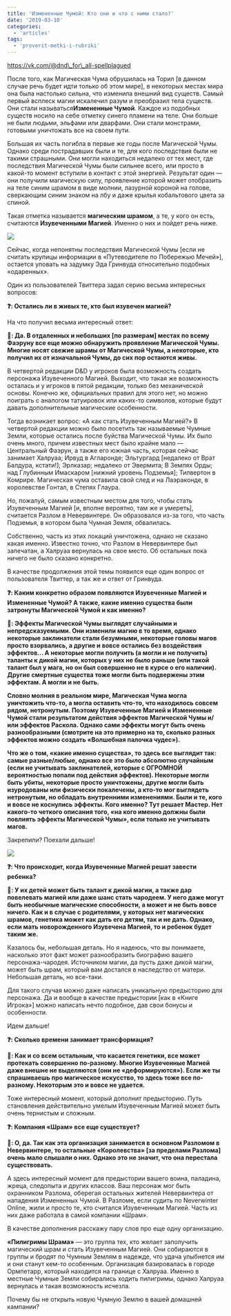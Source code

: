 ```yaml
---
title: 'Измененные Чумой: Кто они и что с ними стало?'
date: '2019-03-10'
categories:
  - 'articles'
tags:
  - 'proverit-metki-i-rubriki'
---
```


https://vk.com/@dnd\_for\_all-spellplagued

После того, как Магическая Чума обрушилась на Торил \[в данном случае речь будет идти только об этом мире\], в некоторых местах мира она была настолько сильна, что изменила внешний вид существ. Самый первый всплеск магии искалечил разум и преобразил тела существ. Они стали называться**Измененные Чумой**. Каждое из подобных существ носило на себе отметку синего пламени на теле. Они больше не были людьми, эльфами или дварфами. Они стали монстрами, готовыми уничтожать все на своем пути.

Большая их часть погибла в первые же годы после Магической Чумы. Однако среди пострадавших были и те, для кого последствия были не такими страшными. Они могли находиться недалеко от тех мест, где последствия Магической Чумы были сильнее всего, или просто в какой-то момент вступили в контакт с этой энергией. Результат один — они получили магическую силу, проявление которой может отобразить на теле синим шрамом в виде молнии, лазурной короной на голове, сверкающим синим знаком на лбу и даже крылья кобальтового цвета за спиной.

Такая отметка называется **магическим шрамом**, а те, у кого он есть, считаются **Изувеченными Магией**. Именно о них и пойдет речь ниже.

![](https://pp.userapi.com/c845219/v845219989/1c5f71/hXkL57GssE0.jpg)

Сейчас, когда непонятны последствия Магической Чумы \[если не считать крупицы информации в «Путеводителе по Побережью Мечей»\], остается уповать на задумку Эда Гринвуда относительно подобных «одаренных».

Один из пользователей Твиттера задал серию весьма интересных вопросов:

**❓: Остались ли в живых те, кто был изувечен магией?**

На что получил весьма интересный ответ:

**🧙: Да. В отдаленных и небольших \[по размерам\] местах по всему Фаэруну все еще можно обнаружить проявление Магической Чумы. Многие носят свежие шрамы от Магической Чумы, а некоторые, кто получил их от изначальной Чумы, до сих пор остаются живы.**

В четвертой редакции D&D у игроков была возможность создать персонажа Изувеченного Магией. Выходит, что такая же возможность осталась и у игроков в пятой редакции, только без механической основы. Конечно же, официальных правил для этого нет, но можно поиграть с аналогом татуировок или каких-то символов, которые будут давать дополнительные магические особенности.

Тогда возникает вопрос: «А как стать Изувеченным Магией?» В четвертой редакции можно было посетить так называемые Чумные Земли, которые остались после буйства Магической Чумы. Их было очень много, причем известных мест было крайне мало — Центральный Фаэрун, а также его южная часть, которая сейчас занимает Халруаа; Ирвуд в Агларонде; Эльтургард \[недалеко от Врат Балдура, кстати!\]; Эрлказар; недалеко от Эвермита; В Землях Орды; над Глубинным Имаскаром \[нижний уровень Подземья\]; Тилвертон в Комрире. Магическая чума оставила свой след и на Лаэраконде, в королевстве Гонтал, в Степях Глаура.

Но, пожалуй, самым известным местом для того, чтобы стать Изувеченным Магией \[и, вполне вероятно, там же и умереть\], считается Разлом в Невервинтере. Он образовался из-за того, что часть Подземья, в котором была Чумная Земля, обвалилась.

Собственно, часть из этих локаций уничтожена, однако не сказано какая именно. Известно точно, что Разлом в Невервинтере был запечатан, а Халруаа вернулась на свое место. Об остальных пока ничего не было сказано конкретно.

В качестве продолжения этой темы появился еще один вопрос от пользователя Твиттер, а так же и ответ от Гринвуда.

**❓: Каким конкретно образом появляются Изувеченные Магией и Измененные Чумой? А также, какие именно существа были затронуты Магической Чумой и как именно?**

**🧙: Эффекты Магической Чумы выглядят случайными и непредсказуемыми. Они изменили магию в то время, однако некоторые заклинатели стали безумными, некоторые головы магов просто взорвались, а другие и вовсе остались без воздействия эффектов… А некоторые могли получить (а могли и не получить) таланты к дикой магии, которых у них не было раньше (или такой талант был у мага, но он был совершенно не в курсе о его наличии). Другие смертные существа тоже могли быть подвержены этим эффектам. А могли и не быть.**

**Словно молния в реальном мире, Магическая Чума могла уничтожить что-то, а могла оставить что-то, что находилось совсем рядом, нетронутым. Поэтому Изувеченные Магией и Измененные Чумой стали результатом действия эффектов Магической Чумы и/или эффектов Раскола. Однако сами эффекты могут быть очень разнообразными (смотрите на это примерно на то, сколько разных эффектов можно создать «Волшебная палочка чудес»).**

**Что же о том, «какие именно существа», то здесь все выглядит так: самые разные/любые, однако все это было абсолютно случайным (если не учитывать заклинателей, которые с ОГРОМНОЙ вероятностью попали под действия эффектов). Некоторые могли быть убиты, некоторые просто уничтожены, другие могли быть изуродованы или физически покалечены, а кто-то мог выглядеть нетронутым, но обладать внутренними изменениями. Были и те, кого и вовсе не коснулись эффекты. Кого именно? Тут решает Мастер. Нет какого-то четкого описания того, «на кого именно должны были повлиять эффекты Магической Чумы», если только не учитывать магов.**

Закрепили? Поехали дальше!

![](https://pp.userapi.com/c850424/v850424936/daed6/0L7vlORIkt0.jpg)

**❓: Что происходит, когда Изувеченные Магией решат завести ребенка?**

**🧙: У их детей может быть талант к дикой магии, а также дар повелевать магией или даже шанс стать чародеем. У него даже могут быть необычные магические способности, а может и не быть вовсе ничего. Как и в случае с родителями, у которых нет магических шрамов, генетика может как дать его детям, так и не дать. Однако, если мать новорожденного Изувечена Магией, то и ребенок будет таким же.**

Казалось бы, небольшая деталь. Но я надеюсь, что вы понимаете, насколько этот факт может разнообразить биографию вашего персонажа-чародея. Источником магии, да пусть даже дикой магии, может быть шрам, который вам достался в наследство от матери. Небольшая деталь, но все-таки.

Для такого случая можно даже написать уникальную предысторию для персонажа. Да и вообще в качестве предыстории \[как в «Книге Игрока»\] можно написать нечто подобное, дав свои бонусы и особенности.

Идем дальше!

**❓: Сколько времени занимает трансформация?**

**🧙: Как и со всем остальным, что касается генетики, все может протекать совершенно по-разному. Многие Изувеченные Магией даже внешне не выделяются (они не «деформируются»). Если же ты спрашиваешь про магическое искусство, то здесь тоже все по-разному. Некоторым это и вовсе не удается.**

Тоже интересный момент, который дополнит предысторию. Путь становления действительно умелым Изувеченным Магией может быть очень тернистым и сложным.

**❓: Компания «Шрам» все еще существует?**

**🧙: О, да. Так как эта организация занимается в основном Разломом в Невервинтере, то остальные «Королевства» \[за пределами Разлома\] очень мало слышали о них. Однако это не значит, что она перестала существовать.**

А здесь интересный момент для предыстории вашего воина, паладина, жреца, следопыта и других классов. Ваш персонаж мог быть охранником Разлома, оберегая остальных жителей Невервинтера от нападения Измененных Чумой. В Разломе, если судить по Neverwinter Online, жили и просто те, кто считался Изувеченным Магией. Часть из них даже работала в самой компании «Шрам».

В качестве дополнения расскажу пару слов про еще одну организацию.

**«Пилигримы Шрама»** — это группа тех, кто желает заполучить магический шрам и стать Изувеченным Магией. Они собираются в группы и бродят по Чумным Землям в надежде, что удача улыбнется им и они станут кем-то особенным. Организация базировалась в городе Ормпетарр, который находится на границе с Халруаа. Именно в местные Чумные Земли собирались ходить пилигримы, однако Халруаа вернулась и такая возможность исчезла.

Почему бы не открыть новую Чумную Землю в вашей домашней кампании?
